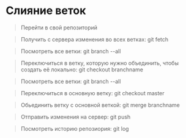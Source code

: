 # Слияние веток

>Перейти в свой репозиторий

>Получить с сервера изменения во всех ветках: git fetch

>Посмотреть все ветки: git branch --all

>Переключиться в ветку, которую нужно объединить, чтобы создать её локально: git checkout branchname

>Посмотреть все ветки: git branch --all

>Переключиться в основную ветку: git checkout master

>Обьединить ветку с основной веткой: git merge branchname

>Отправить изменения на сервер: git push

>Посмотреть историю репозиория: git log